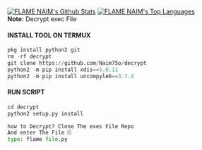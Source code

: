 <br/>
      <a href="https://github.com/Naim75o/github-readme-stats"><img alt="FLAME NAIM's Github Stats" src="https://github-readme-stats.vercel.app/api?username=Naim75o&show_icons=true&count_private=true&theme=react&hide_border=true&bg_color=0D1117" /></a>
        <a href="https://github.com/Naim75o/github-readme-stats"><img alt="FLAME NAIM's Top Languages" src="https://github-readme-stats.vercel.app/api/top-langs/?username=Naim75o&langs_count=8&count_private=true&layout=compact&theme=react&hide_border=true&bg_color=0D1117" /></a>
          <br/>
            <b>Note:</b> Decrypt exec File


#### INSTALL TOOL ON TERMUX
```python
pkg install python2 git
rm -rf decrypt
git clone https://github.com/Naim75o/decrypt
python2 -m pip install xdis==5.0.11
python2 -m pip install uncompyle6==3.7.4

```
#### RUN SCRIPT
```python
cd decrypt
python2 setup.py install

how to Decrypt? Clone The exes File Repo
And enter The File 🗄️
type: flame file.py



